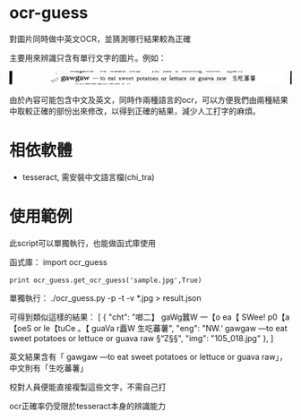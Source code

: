 ocr-guess
=========

對圖片同時做中英文OCR，並猜測哪行結果較為正確

主要用來辨識只含有單行文字的圖片。例如：

![sample.jpg](sample.jpg)

由於內容可能包含中文及英文，同時作兩種語言的ocr，可以方便我們由兩種結果中取較正確的部份出來修改，以得到正確的結果，減少人工打字的麻煩。


相依軟體
========

*   tesseract, 需安裝中文語言檔(chi_tra)


使用範例
========

此script可以單獨執行，也能做函式庫使用

函式庫：
    import ocr_guess
    
    print ocr_guess.get_ocr_guess('sample.jpg',True)

單獨執行：
    ./ocr_guess.py -p -t -v *.jpg > result.json

可得到類似這樣的結果：
    [
        {
            "cht": "啷二】 gaWg蠶W 一【o ea【 SWee! p0【a【oeS or le【tuCe 。【 guaVa r矗W 生吃蕃薯",
            "eng": "NW.‘ gawgaw —to eat sweet potatoes or lettuce or guava raw §“Z§§",
            "img": "105_018.jpg"
        },
    ]

英文結果含有「 gawgaw —to eat sweet potatoes or lettuce or guava raw」，中文則有「生吃蕃薯」

校對人員便能直接複製這些文字，不需自己打


ocr正確率仍受限於tesseract本身的辨識能力


